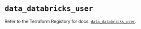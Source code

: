 # `data_databricks_user`

Refer to the Terraform Registory for docs: [`data_databricks_user`](https://registry.terraform.io/providers/databricks/databricks/1.32.0/docs/data-sources/user).
